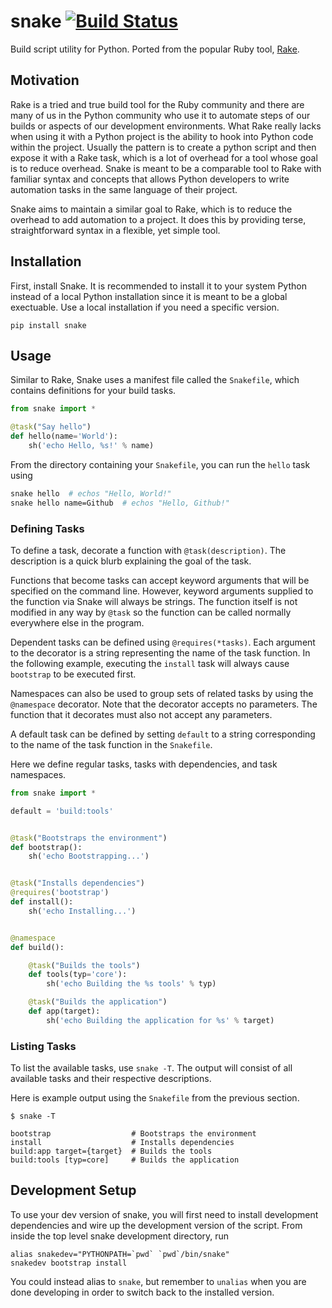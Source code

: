 # snake [![Build Status](https://travis-ci.org/jcomo/snake.svg?branch=master)](https://travis-ci.org/jcomo/snake)

Build script utility for Python. Ported from the popular Ruby tool, [Rake](https://github.com/ruby/rake).

## Motivation

Rake is a tried and true build tool for the Ruby community and there are many of us in the Python community who use it to automate steps of our builds or aspects of our development environments.
What Rake really lacks when using it with a Python project is the ability to hook into Python code within the project. Usually the pattern is to create a python script and then expose it with a Rake task, which is a lot of overhead for a tool whose goal is to reduce overhead.
Snake is meant to be a comparable tool to Rake with familiar syntax and concepts that allows Python developers to write automation tasks in the same language of their project.

Snake aims to maintain a similar goal to Rake, which is to reduce the overhead to add automation to a project. It does this by providing terse, straightforward syntax in a flexible, yet simple tool.

## Installation

First, install Snake. It is recommended to install it to your system Python instead of a local Python installation since it is meant to be a global exectuable.
Use a local installation if you need a specific version.

```
pip install snake
```

## Usage

Similar to Rake, Snake uses a manifest file called the `Snakefile`, which contains definitions for your build tasks.

```python
from snake import *

@task("Say hello")
def hello(name='World'):
    sh('echo Hello, %s!' % name)
```

From the directory containing your `Snakefile`, you can run the `hello` task using

```sh
snake hello  # echos "Hello, World!"
snake hello name=Github  # echos "Hello, Github!"
```

### Defining Tasks

To define a task, decorate a function with `@task(description)`.
The description is a quick blurb explaining the goal of the task.

Functions that become tasks can accept keyword arguments that will be specified on the command line.
However, keyword arguments supplied to the function via Snake will always be strings.
The function itself is not modified in any way by `@task` so the function can be called normally everywhere else in the program.

Dependent tasks can be defined using `@requires(*tasks)`. Each argument to the decorator is a string representing the name of the task function. In the following example, executing the `install` task will always cause `bootstrap` to be executed first.

Namespaces can also be used to group sets of related tasks by using the `@namespace` decorator.
Note that the decorator accepts no parameters. The function that it decorates must also not accept any parameters.

A default task can be defined by setting `default` to a string corresponding to the name of the task function in the `Snakefile`.

Here we define regular tasks, tasks with dependencies, and task namespaces.

```python
from snake import *

default = 'build:tools'


@task("Bootstraps the environment")
def bootstrap():
    sh('echo Bootstrapping...')


@task("Installs dependencies")
@requires('bootstrap')
def install():
    sh('echo Installing...')


@namespace
def build():

    @task("Builds the tools")
    def tools(typ='core'):
        sh('echo Building the %s tools' % typ)

    @task("Builds the application")
    def app(target):
        sh('echo Building the application for %s' % target)
```

### Listing Tasks

To list the available tasks, use `snake -T`.
The output will consist of all available tasks and their respective descriptions.

Here is example output using the `Snakefile` from the previous section.

```
$ snake -T

bootstrap                  # Bootstraps the environment
install                    # Installs dependencies
build:app target={target}  # Builds the tools
build:tools [typ=core]     # Builds the application
```

## Development Setup

To use your dev version of snake, you will first need to install development dependencies and wire up the development version of the script.
From inside the top level snake development directory, run

```
alias snakedev="PYTHONPATH=`pwd` `pwd`/bin/snake"
snakedev bootstrap install
```

You could instead alias to `snake`, but remember to `unalias` when you are done developing in order to switch back to the installed version.
